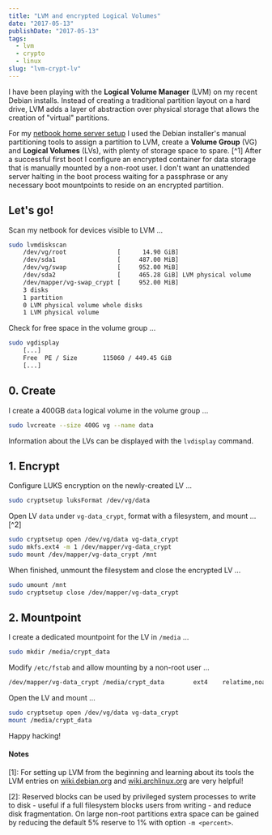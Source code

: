 ```yaml
---
title: "LVM and encrypted Logical Volumes"
date: "2017-05-13"
publishDate: "2017-05-13"
tags:
  - lvm
  - crypto
  - linux
slug: "lvm-crypt-lv"
---
```


I have been playing with the **Logical Volume Manager** (LVM) on my recent Debian installs. Instead of creating a traditional partition layout on a hard drive, LVM adds a layer of abstraction over physical storage that allows the creation of "virtual" partitions. 

For my [netbook home server setup](http://www.circuidipity.com/laptop-home-server) I used the Debian installer's manual partitioning tools to assign a partition to LVM, create a **Volume Group** (VG) and **Logical Volumes** (LVs), with plenty of storage space to spare. [^1] After a successful first boot I configure an encrypted container for data storage that is manually mounted by a non-root user. I don't want an unattended server halting in the boot process waiting for a passphrase or any necessary boot mountpoints to reside on an encrypted partition.

## Let's go!

Scan my netbook for devices visible to LVM ... 

```bash
sudo lvmdiskscan
    /dev/vg/root              [      14.90 GiB]
    /dev/sda1                 [     487.00 MiB]
    /dev/vg/swap              [     952.00 MiB]
    /dev/sda2                 [     465.28 GiB] LVM physical volume
    /dev/mapper/vg-swap_crypt [     952.00 MiB]
    3 disks
    1 partition
    0 LVM physical volume whole disks
    1 LVM physical volume
```

Check for free space in the volume group ...

```bash
sudo vgdisplay
    [...]
    Free  PE / Size       115060 / 449.45 GiB
    [...]
```

## 0. Create

I create a 400GB `data` logical volume in the volume group ...

```bash
sudo lvcreate --size 400G vg --name data
```

Information about the LVs can be displayed with the `lvdisplay` command.

## 1. Encrypt

Configure LUKS encryption on the newly-created LV ...

```bash
sudo cryptsetup luksFormat /dev/vg/data
```

Open LV `data` under `vg-data_crypt`, format with a filesystem, and mount ... [^2]

```bash
sudo cryptsetup open /dev/vg/data vg-data_crypt
sudo mkfs.ext4 -m 1 /dev/mapper/vg-data_crypt
sudo mount /dev/mapper/vg-data_crypt /mnt
```

When finished, unmount the filesystem and close the encrypted LV ...

```bash
sudo umount /mnt
sudo cryptsetup close /dev/mapper/vg-data_crypt
```

## 2. Mountpoint

I create a dedicated mountpoint for the LV in `/media` ...

```bash
sudo mkdir /media/crypt_data
```

Modify `/etc/fstab` and allow mounting by a non-root user ...

```bash
/dev/mapper/vg-data_crypt /media/crypt_data        ext4    relatime,noauto,user       0       0
```

Open the LV and mount ...

```bash
sudo cryptsetup open /dev/vg/data vg-data_crypt
mount /media/crypt_data
```

Happy hacking!

#### Notes

[1]: For setting up LVM from the beginning and learning about its tools the LVM entries on [wiki.debian.org](https://wiki.debian.org/LVM) and [wiki.archlinux.org](https://wiki.archlinux.org/index.php/LVM) are very helpful!

[2]: Reserved blocks can be used by privileged system processes to write to disk - useful if a full filesystem blocks users from writing - and reduce disk fragmentation. On large non-root partitions extra space can be gained by reducing the default 5% reserve to 1% with option `-m <percent>`.

